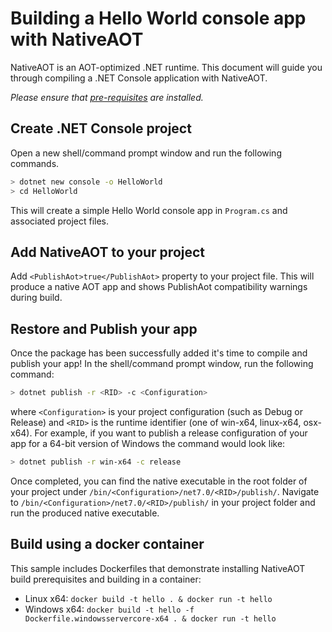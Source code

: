# Building a Hello World console app with NativeAOT

NativeAOT is an AOT-optimized .NET runtime. This document will guide you through compiling a .NET Console application with NativeAOT.

_Please ensure that [pre-requisites](https://docs.microsoft.com/en-us/dotnet/core/deploying/native-aot#prerequisites) are installed._

## Create .NET Console project

Open a new shell/command prompt window and run the following commands.

```bash
> dotnet new console -o HelloWorld
> cd HelloWorld
```

This will create a simple Hello World console app in `Program.cs` and associated project files.

## Add NativeAOT to your project

Add `<PublishAot>true</PublishAot>` property to your project file. This will produce a native AOT app and shows PublishAot compatibility warnings during build.

## Restore and Publish your app

Once the package has been successfully added it's time to compile and publish your app! In the shell/command prompt window, run the following command:

```bash
> dotnet publish -r <RID> -c <Configuration>
```

where `<Configuration>` is your project configuration (such as Debug or Release) and `<RID>` is the runtime identifier (one of win-x64, linux-x64, osx-x64). For example, if you want to publish a release configuration of your app for a 64-bit version of Windows the command would look like:

```bash
> dotnet publish -r win-x64 -c release
```

Once completed, you can find the native executable in the root folder of your project under `/bin/<Configuration>/net7.0/<RID>/publish/`. Navigate to `/bin/<Configuration>/net7.0/<RID>/publish/` in your project folder and run the produced native executable.

## Build using a docker container

This sample includes Dockerfiles that demonstrate installing NativeAOT build prerequisites and building in a container:

- Linux x64: `docker build -t hello . & docker run -t hello`
- Windows x64: `docker build -t hello -f Dockerfile.windowsservercore-x64 . & docker run -t hello`
